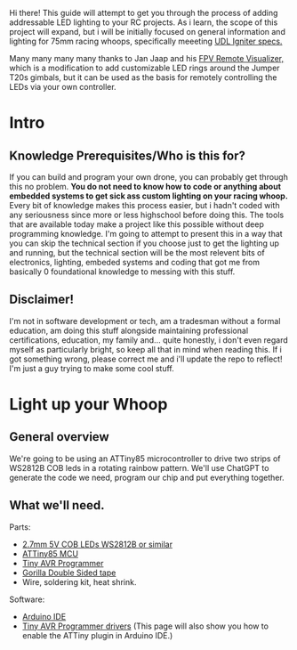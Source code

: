 Hi there! This guide will attempt to get you through the process of adding addressable LED lighting to your RC projects. As i learn, the scope of this project will expand, but i will be initially focused on general information and lighting for 75mm racing whoops, specifically meeeting [UDL Igniter specs.](https://undergrounddroneleague.com/)

Many many many many thanks to Jan Jaap and his [FPV Remote Visualizer,](https://github.com/UAV-Painkillers/fpv-remote-visualizer) which is a modification to add customizable LED rings around the Jumper T20s gimbals, but it can be used as the basis for remotely controlling the LEDs via your own controller.

# Intro

## Knowledge Prerequisites/Who is this for?

  If you can build and program your own drone, you can probably get through this no problem. **You do not need to know how to code or anything about embedded systems to get sick ass custom lighting on your racing whoop.** Every bit of knowledge makes this process easier, but i hadn't coded with any seriousness since more or less highschool before doing this. The tools that are available today make a project like this possible without deep programming knowledge. I'm going to attempt to present this in a way that you can skip the technical section if you choose just to get the lighting up and running, but the technical section will be the most relevent bits of electronics, lighting, embeded systems and coding that got me from basically 0 foundational knowledge to messing with this stuff.

## Disclaimer!

  I'm not in software development or tech, am a tradesman without a formal education, am doing this stuff alongside maintaining professional certifications, education, my family and... quite honestly, i don't even regard myself as particularly bright, so keep all that in mind when reading this. If i got something wrong, please correct me and i'll update the repo to reflect! I'm just a guy trying to make some cool stuff.

# Light up your Whoop
## General overview

  We're going to be using an ATTiny85 microcontroller to drive two strips of WS2812B COB leds in a rotating rainbow pattern. We'll use ChatGPT to generate the code we need, program our chip and put everything together.

## What we'll need.

Parts:
- [2.7mm 5V COB LEDs WS2812B or similar](https://www.alibaba.com/product-detail/2-7mm-COB-LED-Strip-Ultra_1601423996981.html)
- [ATTiny85 MCU](https://www.alibaba.com/product-detail/ATTINY85-20PU-ATTINY85-Attiny85-Microcontroller-DIP8_11000018774516.html)
- [Tiny AVR Programmer](https://www.amazon.com/SparkFun-Tiny-AVR-Programmer/dp/B00B6KNJRY)
- [Gorilla Double Sided tape](https://gorillatough.com/product/gorilla-double-sided-tape/)
- Wire, soldering kit, heat shrink.

Software:
- [Arduino IDE](https://support.arduino.cc/hc/en-us/articles/360019833020-Download-and-install-Arduino-IDE)
- [Tiny AVR Programmer drivers](https://learn.sparkfun.com/tutorials/tiny-avr-programmer-hookup-guide/#automatic-install) (This page will also show you how to enable the ATTiny plugin in Arduino IDE.)
